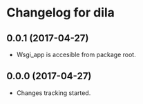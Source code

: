 Changelog for dila
=================

0.0.1 (2017-04-27)
------------------

- Wsgi_app is accesible from package root.


0.0.0 (2017-04-27)
------------------

- Changes tracking started.
